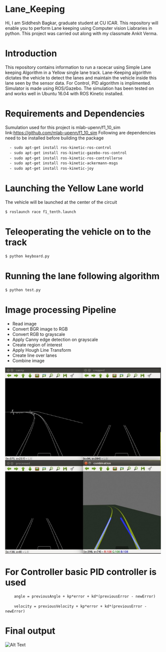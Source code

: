 # Lane_Keeping
Hi, I am Siddhesh Bagkar, graduate student at CU ICAR. This repository will enable you to perform Lane keeping using Computer vision Liabraries in python.
This project was carried out along with my classmate Ankit Verma. 

# Introduction
This repository contains information to run a racecar using Simple Lane keeping Algorithm in a Yellow single lane track. Lane-Keeping algorithm dictates the vehicle to detect the lanes and maintain the vehicle inside this lane seen by the sensor data. For Control, PID algorithm is implimented. Simulator is made using ROS/Gazebo. The simulation has been tested on and works well in Ubuntu 16.04 with ROS Kinetic installed.

# Requirements and Dependencies
Sumulation used for this project is mlab-upenn/f1_10_sim link:https://github.com/mlab-upenn/f1_10_sim
Following are dependencies need to be installed before building the package
```sh
  - sudo apt-get install ros-kinetic-ros-control 
  - sudo apt-get install ros-kinetic-gazebo-ros-control 
  - sudo apt-get install ros-kinetic-ros-controllerse
  - sudo apt-get install ros-kinetic-ackermann-msgs 
  - sudo apt-get install ros-kinetic-joy
 ```
# Launching the Yellow Lane world
The vehicle will be launched at the center of the circuit
```sh
$ roslaunch race f1_tenth.launch
```
# Teleoperating the vehicle on to the track
```sh
$ python keyboard.py
```
# Running the lane following algorithm
```sh
$ python test.py
```
# Image processing Pipeline 
  - Read image
  - Convert BGR image to RGB
  - Convert RGB to grayscale
  - Apply Canny edge detection on grayscale
  - Create region of interest
  - Apply Hough Line Transform
  - Create line over lanes 
  - Combine image
  
  
![Image Processing](https://github.com/snbagkar/Lane_Keeping/blob/main/6230e17a-59c4-400f-a3a7-0cdacc3448bd.jpeg)  

  
# For Controller basic PID controller is used 

        angle = previousAngle + kp*error + kd*(previousError - newError)
    
        velocity = previousVelocity + kp*error + kd*(previousError - newError)


# Final output
![Alt Text](https://github.com/snbagkar/Lane_Keeping/blob/main/AdvanceLaneKeeping-_2.gif)
